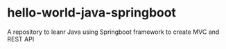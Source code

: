 # hello-world-java-springboot
A repository to leanr Java using Springboot framework to create MVC and REST API

